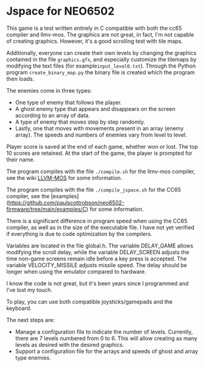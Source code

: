 # Jspace for NEO6502
 
This game is a test written entirely in C compatible with both the cc65 compiler and llmv-mos. The graphics are not great, in fact, I'm not capable of creating graphics. However, it's a good scrolling test with tile maps.

Additionally, everyone can create their own levels by changing the graphics contained in the file `graphics.gfx`, and especially customize the tilemaps by modifying the text files (for example`input_level0.txt`). Through the Python program `create_binary_map.py` the binary file is created which the program then loads.

The enemies come in three types:

- One type of enemy that follows the player.
- A ghost enemy type that appears and disappears on the screen according to an array of data.
- A type of enemy that moves step by step randomly.
- Lastly, one that moves with movements present in an array (enemy array). The speeds and numbers of enemies vary from level to level.

Player score is saved at the end of each game, whether won or lost. The top 10 scores are retained. At the start of the game, the player is prompted for their name.

The program compiles with the file `./compile.sh` for the llmv-mos compiler, see the wiki [LLVM-MOS](https://github.com/paulscottrobson/neo6502-firmware/wiki/Using-LLVM-for-MOS) for some information.

The program compiles with the file `./compile_jspace.sh` for the CC65 compiler, see the [examples] (https://github.com/paulscottrobson/neo6502-firmware/tree/main/examples/C) for some information.

There is a significant difference in program speed when using the CC65 compiler, as well as in the size of the executable file. I have not yet verified if everything is due to code optimization by the compilers.

Variables are located in the file global.h.
The variable DELAY_GAME allows modifying the scroll delay, while the variable DELAY_SCREEN adjusts the time non-game screens remain idle before a key press is accepted.
The variable VELOCITY_MISSILE adjusts missile speed.
The delay should be longer when using the emulator compared to hardware.

I know the code is not great, but it's been years since I programmed and I've lost my touch.

To play, you can use both compatible joysticks/gamepads and the keyboard.

The next steps are:

- Manage a configuration file to indicate the number of levels. Currently, there are 7 levels numbered from 0 to 6. This will allow creating as many levels as desired with the desired graphics.
- Support a configuration file for the arrays and speeds of ghost and array type enemies.
